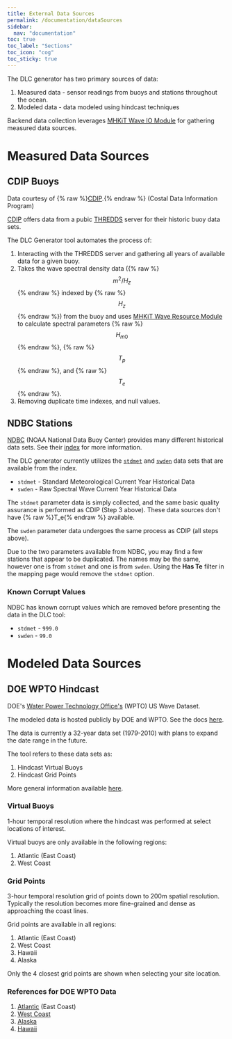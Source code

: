 ```yaml
---
title: External Data Sources
permalink: /documentation/dataSources
sidebar:
  nav: "documentation"
toc: true
toc_label: "Sections"
toc_icon: "cog"
toc_sticky: true
---
```


The DLC generator has two primary sources of data:

1. Measured data - sensor readings from buoys and stations throughout the ocean.
2. Modeled data - data modeled using hindcast techniques

Backend data collection leverages [MHKiT Wave IO Module](https://mhkit-software.github.io/MHKiT/mhkit-python/api.wave.html#io) for gathering measured data sources. 

# Measured Data Sources

## CDIP Buoys

Data courtesy of {% raw %}<a href="https://cdip.ucsd.edu/">CDIP</a>.{% endraw %} (Costal Data Information Program)

[CDIP](https://cdip.ucsd.edu/m/deployment/station_view/) offers data from a pubic [THREDDS](http://thredds.cdip.ucsd.edu/thredds/catalog/cdip/archive/catalog.html) server for their historic buoy data sets. 

The DLC Generator tool automates the process of:
1. Interacting with the THREDDS server and gathering all years of available data for a given buoy.
2. Takes the wave spectral density data ({% raw %}$$m^2/H_z$${% endraw %} indexed by {% raw %}$$H_z$${% endraw %}) from the buoy and uses [MHKiT Wave Resource Module](https://mhkit-software.github.io/MHKiT/mhkit-python/api.wave.html#resource) to calculate spectral parameters {% raw %}$$H_{m0}$${% endraw %}, {% raw %}$$T_p$${% endraw %}, and {% raw %}$$T_e$${% endraw %}.
3. Removing duplicate time indexes, and null values.

## NDBC Stations

[NDBC](https://www.ndbc.noaa.gov/) (NOAA National Data Buoy Center) provides many different historical data sets. See their [index](https://www.ndbc.noaa.gov/data/historical/) for more information.

The DLC generator currently utilizes the [`stdmet`](https://www.ndbc.noaa.gov/data/historical/stdmet/) and [`swden`](https://www.ndbc.noaa.gov/data/historical/swden/) data sets that are available from the index. 

- `stdmet` - Standard Meteorological Current Year Historical Data
- `swden` - Raw Spectral Wave Current Year Historical Data

The `stdmet` parameter data is simply collected, and the same basic quality assurance is performed as CDIP (Step 3 above).  These data sources don't have {% raw %}T_e{% endraw %} available.

The `swden` parameter data undergoes the same process as CDIP (all steps above).

Due to the two parameters available from NDBC, you may find a few stations that appear to be duplicated.  The names may be the same, however one is from `stdmet` and one is from `swden`.  Using the **Has Te** filter in the mapping page would remove the `stdmet` option.

### Known Corrupt Values

NDBC has known corrupt values which are removed before presenting the data in the DLC tool:

- `stdmet` - `999.0`
- `swden` - `99.0`

# Modeled Data Sources

## DOE WPTO Hindcast

DOE's [Water Power Technology Office's](https://www.energy.gov/eere/water/water-power-technologies-office) (WPTO) US Wave Dataset.

The modeled data is hosted publicly by DOE and WPTO. See the docs [here](https://registry.opendata.aws/wpto-pds-us-wave/).  

The data is currently a 32-year data set (1979-2010) with plans to expand the date range in the future.

The tool refers to these data sets as:
1. Hindcast Virtual Buoys
2. Hindcast Grid Points

More general information available [here](https://www.nrel.gov/water/wave-hindcast-dataset.html).

### Virtual Buoys

1-hour temporal resolution where the hindcast was performed at select locations of interest.  

Virtual buoys are only available in the following regions:
1. Atlantic (East Coast)
2. West Coast
  
### Grid Points

3-hour temporal resolution grid of points down to 200m spatial resolution.  Typically the resolution becomes more fine-grained and dense as approaching the coast lines.

Grid points are available in all regions:
1. Atlantic (East Coast)
2. West Coast
3. Hawaii
4. Alaska

Only the 4 closest grid points are shown when selecting your site location.

### References for DOE WPTO Data
1. [Atlantic](https://doi.org/10.1016/j.renene.2021.03.037) (East Coast)
2. [West Coast](https://doi.org/10.1016/j.renene.2020.01.077)
3. [Alaska](https://doi.org/10.1016/j.renene.2021.02.005)
4. [Hawaii](https://doi.org/10.1016/j.renene.2021.03.116)




